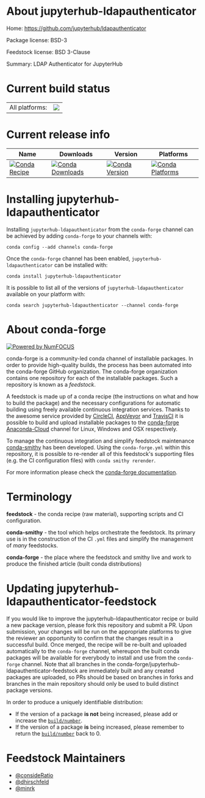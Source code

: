 About jupyterhub-ldapauthenticator
==================================

Home: https://github.com/jupyterhub/ldapauthenticator

Package license: BSD-3

Feedstock license: BSD 3-Clause

Summary: LDAP Authenticator for JupyterHub



Current build status
====================


<table><tr><td>All platforms:</td>
    <td>
      <a href="https://dev.azure.com/conda-forge/feedstock-builds/_build/latest?definitionId=3051&branchName=master">
        <img src="https://dev.azure.com/conda-forge/feedstock-builds/_apis/build/status/jupyterhub-ldapauthenticator-feedstock?branchName=master">
      </a>
    </td>
  </tr>
</table>

Current release info
====================

| Name | Downloads | Version | Platforms |
| --- | --- | --- | --- |
| [![Conda Recipe](https://img.shields.io/badge/recipe-jupyterhub--ldapauthenticator-green.svg)](https://anaconda.org/conda-forge/jupyterhub-ldapauthenticator) | [![Conda Downloads](https://img.shields.io/conda/dn/conda-forge/jupyterhub-ldapauthenticator.svg)](https://anaconda.org/conda-forge/jupyterhub-ldapauthenticator) | [![Conda Version](https://img.shields.io/conda/vn/conda-forge/jupyterhub-ldapauthenticator.svg)](https://anaconda.org/conda-forge/jupyterhub-ldapauthenticator) | [![Conda Platforms](https://img.shields.io/conda/pn/conda-forge/jupyterhub-ldapauthenticator.svg)](https://anaconda.org/conda-forge/jupyterhub-ldapauthenticator) |

Installing jupyterhub-ldapauthenticator
=======================================

Installing `jupyterhub-ldapauthenticator` from the `conda-forge` channel can be achieved by adding `conda-forge` to your channels with:

```
conda config --add channels conda-forge
```

Once the `conda-forge` channel has been enabled, `jupyterhub-ldapauthenticator` can be installed with:

```
conda install jupyterhub-ldapauthenticator
```

It is possible to list all of the versions of `jupyterhub-ldapauthenticator` available on your platform with:

```
conda search jupyterhub-ldapauthenticator --channel conda-forge
```


About conda-forge
=================

[![Powered by NumFOCUS](https://img.shields.io/badge/powered%20by-NumFOCUS-orange.svg?style=flat&colorA=E1523D&colorB=007D8A)](http://numfocus.org)

conda-forge is a community-led conda channel of installable packages.
In order to provide high-quality builds, the process has been automated into the
conda-forge GitHub organization. The conda-forge organization contains one repository
for each of the installable packages. Such a repository is known as a *feedstock*.

A feedstock is made up of a conda recipe (the instructions on what and how to build
the package) and the necessary configurations for automatic building using freely
available continuous integration services. Thanks to the awesome service provided by
[CircleCI](https://circleci.com/), [AppVeyor](https://www.appveyor.com/)
and [TravisCI](https://travis-ci.com/) it is possible to build and upload installable
packages to the [conda-forge](https://anaconda.org/conda-forge)
[Anaconda-Cloud](https://anaconda.org/) channel for Linux, Windows and OSX respectively.

To manage the continuous integration and simplify feedstock maintenance
[conda-smithy](https://github.com/conda-forge/conda-smithy) has been developed.
Using the ``conda-forge.yml`` within this repository, it is possible to re-render all of
this feedstock's supporting files (e.g. the CI configuration files) with ``conda smithy rerender``.

For more information please check the [conda-forge documentation](https://conda-forge.org/docs/).

Terminology
===========

**feedstock** - the conda recipe (raw material), supporting scripts and CI configuration.

**conda-smithy** - the tool which helps orchestrate the feedstock.
                   Its primary use is in the construction of the CI ``.yml`` files
                   and simplify the management of *many* feedstocks.

**conda-forge** - the place where the feedstock and smithy live and work to
                  produce the finished article (built conda distributions)


Updating jupyterhub-ldapauthenticator-feedstock
===============================================

If you would like to improve the jupyterhub-ldapauthenticator recipe or build a new
package version, please fork this repository and submit a PR. Upon submission,
your changes will be run on the appropriate platforms to give the reviewer an
opportunity to confirm that the changes result in a successful build. Once
merged, the recipe will be re-built and uploaded automatically to the
`conda-forge` channel, whereupon the built conda packages will be available for
everybody to install and use from the `conda-forge` channel.
Note that all branches in the conda-forge/jupyterhub-ldapauthenticator-feedstock are
immediately built and any created packages are uploaded, so PRs should be based
on branches in forks and branches in the main repository should only be used to
build distinct package versions.

In order to produce a uniquely identifiable distribution:
 * If the version of a package **is not** being increased, please add or increase
   the [``build/number``](https://conda.io/docs/user-guide/tasks/build-packages/define-metadata.html#build-number-and-string).
 * If the version of a package **is** being increased, please remember to return
   the [``build/number``](https://conda.io/docs/user-guide/tasks/build-packages/define-metadata.html#build-number-and-string)
   back to 0.

Feedstock Maintainers
=====================

* [@consideRatio](https://github.com/consideRatio/)
* [@dhirschfeld](https://github.com/dhirschfeld/)
* [@minrk](https://github.com/minrk/)

